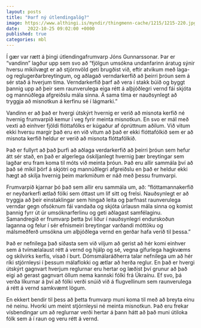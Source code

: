 ```yaml
---
layout: posts
title: "Þarf ný útlendingalög?"
image: https://www.althingi.is/myndir/thingmenn-cache/1215/1215-220.jpg
date:   2022-10-25 09:02:00 +0000
published: true
categories: mbl
---
```

Í gær var rætt á þingi útlendingafrumvarp Jóns Gunnarssonar. Þar er “vandinn” lagður upp sem svo að “fjölgun umsókna undanfarinn áratug sýnir hversu mikilvægt er að stjórnvöld geti brugðist við, eftir atvikum með laga- og reglugerðarbreytingum, og aðlagað verndarkerfið að þeirri þróun sem á sér stað á hverjum tíma. Verndarkerfið þarf að vera í stakk búið og byggt þannig upp að þeir sem raunverulega eiga rétt á alþjóðlegri vernd fái skjóta og mannúðlega afgreiðslu mála sinna. Á sama tíma er nauðsynlegt að tryggja að misnotkun á kerfinu sé í lágmarki.”

Vandinn er að það er hvergi útskýrt hvernig er verið að misnota kerfið né hvernig frumvarpið kemur í veg fyrir meinta misnotkun. En svo er mál með vexti að einhver fjöldi flóttafólks er kúgaður af óprúttnum aðilum. Við vitum ekki hversu margir það eru en við vitum að það er ekki flóttafólkið sem er að misnota kerfið heldur er verið að misnota flóttafólkið.

Það er fullyrt að það þurfi að aðlaga verdarkerfið að þeirri þróun sem hefur átt sér stað, en það er algerlega óskiljanlegt hvernig þær breytingar sem lagðar eru fram koma til móts við meinta þróun. Það eru allir sammála því að það sé mikil þörf á skjótri og mannúðlegri afgreiðslu en það er heldur ekki hægt að skilja hvernig þeim markmiðum er náð með þessu frumvarpi.

Frumvarpið kjarnar þó það sem allir eru sammála um, að: “flóttamannakerfið er neyðarkerfi ætlað fólki sem óttast um líf sitt og frelsi. Nauðsynlegt er að tryggja að þeir einstaklingar sem hingað leita og þarfnast raunverulega verndar gegn ofsóknum fái vandaða og skjóta úrlausn mála sinna og komist þannig fyrr út úr umsóknarferlinu og geti aðlagast samfélaginu. Samandregið er frumvarp þetta því liður í nauðsynlegri endurskoðun laganna og felur í sér efnismeiri breytingar varðandi móttöku og málsmeðferð umsókna um alþjóðlega vernd en gerðar hafa verið til þessa.”

Það er nefnilega það síðasta sem við viljum að gerist að hér komi einhver sem á tvímælalaust rétt á vernd og hjálp og sé, vegna gífurlega hagkvæms og skilvirks kerfis, vísað í burt. Dómsmálaráðherra talar nefnilega um að hér ríki stjórnleysi í þessum málaflokki og ætlar að herða reglur. En það er hvergi útskýrt gagnvart hverjum reglurnar eru hertar og læðist því grunur að það eigi að gerast gagnvart öllum nema kannski fólki frá Úkraínu. Ef svo, þá verða líkurnar á því að fólki verði snúið við á flugvellinum sem raunverulega á rétt á vernd samkvæmt lögum. 

En ekkert bendir til þess að þetta frumvarp muni koma til með að breyta einu né neinu. Hvorki um meint stjórnleysi né meinta misnotkun. Það eru frekar vísbendingar um að reglurnar verði hertar á þann hátt að það muni útiloka fólk sem á í raun og veru rétt á vernd. 

